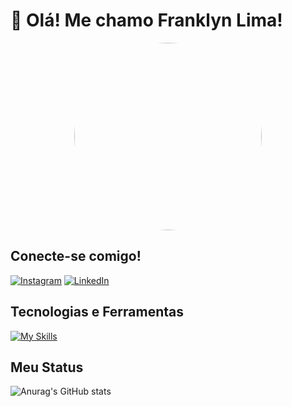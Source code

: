 # 👋 Olá! Me chamo Franklyn Lima!

<p align="center">
  <a href="https://www.linkedin.com/in/franklynlima/"><img src="https://media.licdn.com/dms/image/v2/D4D03AQESBbvWlJG-1Q/profile-displayphoto-shrink_800_800/profile-displayphoto-shrink_800_800/0/1724761755204?e=1730332800&v=beta&t=OXJKLTpaeFxkXrD5CVaM4wfux6-7DKDU_jxsuN-LzGE" height="auto" width="300" style="border-radius:50%"></a>
</p>


## Conecte-se comigo!
  [![Instagram](https://skillicons.dev/icons?i=instagram)](https://www.instagram.com/ufranklima/?next=%2F) [![LinkedIn](https://skillicons.dev/icons?i=linkedin)](https://www.linkedin.com/in/franklynlima/)


## Tecnologias e Ferramentas
  [![My Skills](https://skillicons.dev/icons?i=html,css,js,cpp,cs,react,nodejs,dotnet,git,materialui,ts)](https://skillicons.dev)


## Meu Status
  ![Anurag's GitHub stats](https://github-readme-stats.vercel.app/api?username=Frankz1n&show_icons=true&theme=cobalto)

